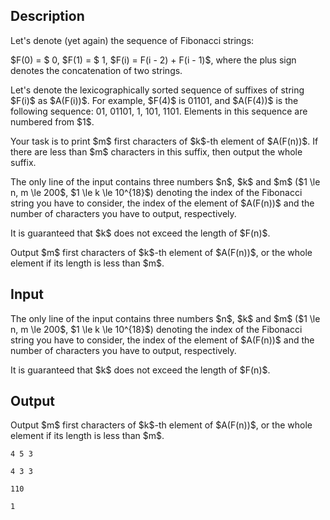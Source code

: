 ## Description

<div><p>Let's denote (yet again) the sequence of Fibonacci strings:</p><p>$F(0) = $ <span class="tex-font-style-tt">0</span>, $F(1) = $ <span class="tex-font-style-tt">1</span>, $F(i) = F(i - 2) + F(i - 1)$, where the plus sign denotes the concatenation of two strings.</p><p>Let's denote the <span class="tex-font-style-bf">lexicographically sorted</span> sequence of suffixes of string $F(i)$ as $A(F(i))$. For example, $F(4)$ is <span class="tex-font-style-tt">01101</span>, and $A(F(4))$ is the following sequence: <span class="tex-font-style-tt">01</span>, <span class="tex-font-style-tt">01101</span>, <span class="tex-font-style-tt">1</span>, <span class="tex-font-style-tt">101</span>, <span class="tex-font-style-tt">1101</span>. Elements in this sequence are numbered from $1$.</p><p>Your task is to print $m$ first characters of $k$-th element of $A(F(n))$. If there are less than $m$ characters in this suffix, then output the whole suffix.</p></div><div class="input-specification"><p>The only line of the input contains three numbers $n$, $k$ and $m$ ($1 \le n, m \le 200$, $1 \le k \le 10^{18}$) denoting the index of the Fibonacci string you have to consider, the index of the element of $A(F(n))$ and the number of characters you have to output, respectively.</p><p>It is guaranteed that $k$ does not exceed the length of $F(n)$.</p></div><div class="output-specification"><p>Output $m$ first characters of $k$-th element of $A(F(n))$, or the whole element if its length is less than $m$.</p></div>

## Input

<p>The only line of the input contains three numbers $n$, $k$ and $m$ ($1 \le n, m \le 200$, $1 \le k \le 10^{18}$) denoting the index of the Fibonacci string you have to consider, the index of the element of $A(F(n))$ and the number of characters you have to output, respectively.</p><p>It is guaranteed that $k$ does not exceed the length of $F(n)$.</p>

## Output

<p>Output $m$ first characters of $k$-th element of $A(F(n))$, or the whole element if its length is less than $m$.</p>





```input1
4 5 3

```




```input2
4 3 3

```




```output1
110

```




```output2
1

```


